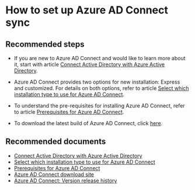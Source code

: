 <properties
    pageTitle="How to set up Azure AD Connect sync"
    description="How to set up Azure AD Connect sync"
    service="microsoft.aad"
    resource="Microsoft_AAD_IAM"
    authors="cychua"
    displayOrder="60"
    selfHelpType="resource"
    supportTopicIds=""
    resourceTags=""
    productPesIds=""
    cloudEnvironments="MoonCake"
	articleId="f99eaa64-e651-4ad3-9da7-53d32d3b92a9"
/>

# How to set up Azure AD Connect sync

## **Recommended steps**

* If you are new to Azure AD Connect and would like to learn more about it, start with article [Connect Active Directory with Azure Active Directory](https://docs.azure.cn/active-directory/hybrid/whatis-hybrid-identity).

* Azure AD Connect provides two options for new installation: Express and customized. For details on both options, refer to article [Select which installation type to use for Azure AD Connect](https://docs.azure.cn/active-directory/hybrid/how-to-connect-install-select-installation).

* To understand the pre-requisites for installing Azure AD Connect, refer to article [Prerequisites for Azure AD Connect](https://docs.azure.cn/active-directory/hybrid/how-to-connect-install-prerequisites).

* To download the latest build of Azure AD Connect, click [here](https://www.microsoft.com/download/details.aspx?id=47594).

## **Recommended documents**

* [Connect Active Directory with Azure Active Directory](https://docs.azure.cn/active-directory/hybrid/whatis-hybrid-identity)
* [Select which installation type to use for Azure AD Connect](https://docs.azure.cn/active-directory/hybrid/how-to-connect-install-select-installation)  
* [Prerequisites for Azure AD Connect](https://docs.azure.cn/active-directory/hybrid/how-to-connect-install-prerequisites)  
* [Azure AD Connect download site](https://www.microsoft.com/download/details.aspx?id=47594)  
* [Azure AD Connect: Version release history](https://docs.azure.cn/active-directory/hybrid/reference-connect-version-history)  
